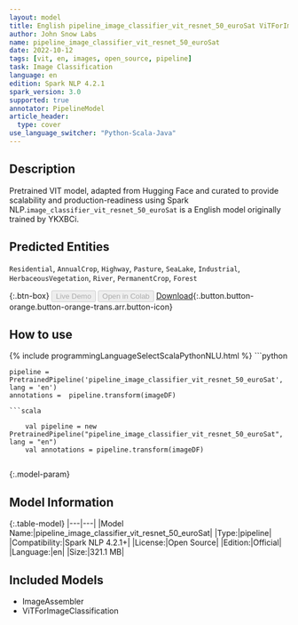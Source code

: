 ```yaml
---
layout: model
title: English pipeline_image_classifier_vit_resnet_50_euroSat ViTForImageClassification from YKXBCi
author: John Snow Labs
name: pipeline_image_classifier_vit_resnet_50_euroSat
date: 2022-10-12
tags: [vit, en, images, open_source, pipeline]
task: Image Classification
language: en
edition: Spark NLP 4.2.1
spark_version: 3.0
supported: true
annotator: PipelineModel
article_header:
  type: cover
use_language_switcher: "Python-Scala-Java"
---
```


## Description

Pretrained VIT  model, adapted from Hugging Face and curated to provide scalability and production-readiness using Spark NLP.`image_classifier_vit_resnet_50_euroSat` is a English model originally trained by YKXBCi.


## Predicted Entities

`Residential`, `AnnualCrop`, `Highway`, `Pasture`, `SeaLake`, `Industrial`, `HerbaceousVegetation`, `River`, `PermanentCrop`, `Forest`



{:.btn-box}
<button class="button button-orange" disabled>Live Demo</button>
<button class="button button-orange" disabled>Open in Colab</button>
[Download](https://s3.amazonaws.com/auxdata.johnsnowlabs.com/public/models/pipeline_image_classifier_vit_resnet_50_euroSat_en_4.2.1_3.0_1665569608002.zip){:.button.button-orange.button-orange-trans.arr.button-icon}

## How to use



<div class="tabs-box" markdown="1">
{% include programmingLanguageSelectScalaPythonNLU.html %}
```python

    pipeline = PretrainedPipeline('pipeline_image_classifier_vit_resnet_50_euroSat', lang = 'en')
    annotations =  pipeline.transform(imageDF)
    
```
```scala

    val pipeline = new PretrainedPipeline("pipeline_image_classifier_vit_resnet_50_euroSat", lang = "en")
    val annotations = pipeline.transform(imageDF)
    
```
</div>

{:.model-param}
## Model Information

{:.table-model}
|---|---|
|Model Name:|pipeline_image_classifier_vit_resnet_50_euroSat|
|Type:|pipeline|
|Compatibility:|Spark NLP 4.2.1+|
|License:|Open Source|
|Edition:|Official|
|Language:|en|
|Size:|321.1 MB|

## Included Models

- ImageAssembler
- ViTForImageClassification
